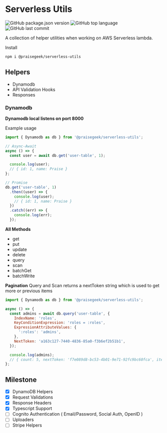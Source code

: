 # Serverless Utils

![GitHub package.json version](https://img.shields.io/github/package-json/v/praisegeek/serverless-utils) ![GitHub top language](https://img.shields.io/github/languages/top/praisegeek/serverless-utils) ![GitHub last commit](https://img.shields.io/github/last-commit/praisegeek/serverless-utils)

A collection of helper utilities when working on AWS Serverless lambda.

Install

```bash
npm i @praisegeek/serverless-utils
```

## Helpers

- Dynamodb
- API Validation Hooks
- Responses

### Dynamodb

**Dynamodb local listens on port 8000**

Example usage

```js
import { Dynamodb as db } from '@praisegeek/serverless-utils';

// Async-Await
async () => {
  const user = await db.get('user-table', 1);

  console.log(user);
  // { id: 1, name: Praise }
};

// Promise
db.get('user-table', 1)
  .then((user) => {
    console.log(user);
    // { id: 1, name: Praise }
  })
  .catch((err) => {
    console.log(err);
  });
```

**All Methods**

- get
- put
- update
- delete
- query
- scan
- batchGet
- batchWrite

**Pagination**
Query and Scan returns a nextToken string which is used to get more or previous items

```js
import { Dynamodb as db } from '@praisegeek/serverless-utils';

async () => {
  const admins = await db.query('user-table', {
    IndexName: 'roles',
    KeyConditionExpression: 'roles = :roles',
    ExpressionAttributeValues: {
      ':roles': 'admins',
    },
    NextToken: 'a163c127-7440-4836-85a0-f3b6ef2b51b1',
  });

  console.log(admins);
  // { count: 5, nextToken: 'f7e089d8-bc53-4b01-9e71-92fc9bc60fca', items: [ {id: 1, name: 'Praise' }, ... ] }
};
```

## Milestone

- [x] DynamoDB Helpers
- [x] Request Validations
- [x] Response Headers
- [x] Typescript Support
- [ ] Cognito Authentication ( Email/Password, Social Auth, OpenID )
- [ ] Uploaders
- [ ] Stripe Helpers
